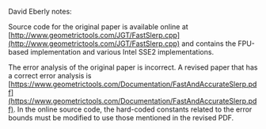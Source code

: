 David Eberly notes:

Source code for the original paper is available online at [http://www.geometrictools.com/JGT/FastSlerp.cpp](http://www.geometrictools.com/JGT/FastSlerp.cpp) and contains the FPU-based implementation and various Intel SSE2 implementations.

The error analysis of the original paper is incorrect. A revised paper that has a correct error analysis is [https://www.geometrictools.com/Documentation/FastAndAccurateSlerp.pdf](https://www.geometrictools.com/Documentation/FastAndAccurateSlerp.pdf). In the online source code, the hard-coded constants related to the error bounds must be modified to use those mentioned in the revised PDF.